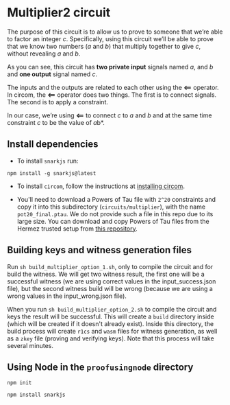 # Multiplier2 circuit

The purpose of this circuit is to allow us to prove to someone that we’re able to factor an integer *c*. Specifically, using this circuit we’ll be able to prove that we know two numbers (*a* and *b*) that multiply together to give *c*, without revealing *a* and *b*.

As you can see, this circuit has **two private input** signals named *a*, and *b* and **one output** signal named *c*.

The inputs and the outputs are related to each other using the **<==** operator. In circom, the **<==** operator does two things. The first is to connect signals. The second is to apply a constraint.

In our case, we’re using **<==** to connect *c* to *a* and *b* and at the same time constraint *c* to be the value of *a*b*.

## Install dependencies

- To install  `snarkjs`  run:
```
npm install -g snarkjs@latest
```
- To install `circom`, follow the instructions at [installing circom](https://docs.circom.io/getting-started/installation).

- You'll need to download a Powers of Tau file with `2^20` constraints and copy it into this subdirectory (`circuits/multiplier`), with the name `pot20_final.ptau`. We do not provide such a file in this repo due to its large size. You can download and copy Powers of Tau files from the Hermez trusted setup from [this repository](https://github.com/iden3/snarkjs#7-prepare-phase-2).

## Building keys and witness generation files

Run `sh build_multiplier_option_1.sh`, only to compile the circuit and for build the witness. We will get two witness result, the first one will be a successful witness (we are using correct values in the input_success.json file), but the second witness build will be wrong (because we are using a wrong values in the input_wrong.json file).

When you run `sh build_multiplier_option_2.sh` to compile the circuit and keys the result will be successful. This will create a `build` directory inside (which will be created if it doesn't already exist). Inside this directory, the build process will create `r1cs` and `wasm` files for witness generation, as well as a `zkey` file (proving and verifying keys). Note that this process will take several minutes.

## Using Node in the `proofusingnode` directory
```
npm init
```
```
npm install snarkjs
```
